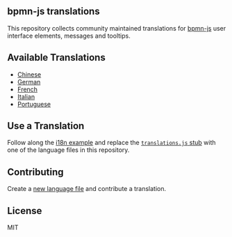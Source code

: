## bpmn-js translations

This repository collects community maintained translations for [bpmn-js](https://github.com/bpmn-io/bpmn-js) user interface elements, messages and tooltips.


## Available Translations

* [Chinese](./translations/zn.js)
* [German](./translations/de.js)
* [French](./translations/fr.js)
* [Italian](./translations/it.js)
* [Portuguese](./translations/pt.js)


## Use a Translation

Follow along the [i18n example](https://github.com/bpmn-io/bpmn-js-examples/tree/master/i18n) and replace the [`translations.js` stub](https://github.com/bpmn-io/bpmn-js-examples/blob/master/i18n/app/customTranslate/translations.js) with one of the language files in this repository.


## Contributing

Create a [new language file](https://github.com/bpmn-io/bpmn-js-i18n/new/master/translations) and contribute a translation.


## License

MIT
